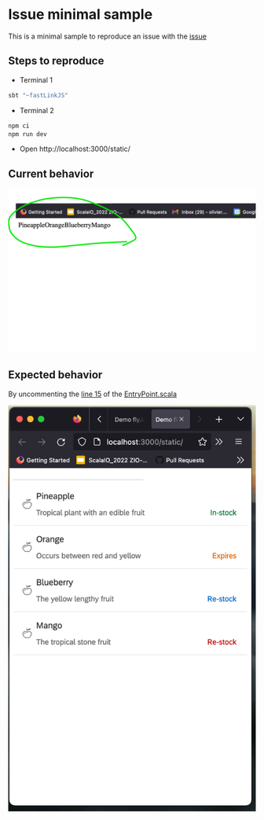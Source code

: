 # Issue minimal sample

This is a minimal sample to reproduce an issue with the [issue]()

## Steps to reproduce

* Terminal 1

```bash
sbt "~fastLinkJS"
```

* Terminal 2

```bash
npm ci
npm run dev
```

* Open http://localhost:3000/static/

## Current behavior

![Current behavior](current.png)

## Expected behavior

By uncommenting the [line 15](./src/main/scala/entrypoint/EntryPoint.scala#L15) of the [EntryPoint.scala](./src/main/scala/entrypoint/EntryPoint.scala)

![Current behavior](expected.png)
